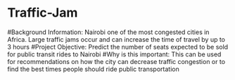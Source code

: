 # Traffic-Jam
#Background Information:
Nairobi one of the most congested cities in Africa. Large traffic jams occur and can increase the time of travel by up to 3 hours
#Project Objective: 
Predict the number of seats expected to be sold for public transit rides to Nairobi 
#Why is this important:
This can be used for recommendations on how the city can decrease traffic congestion or to find the best times people should ride public transportation


